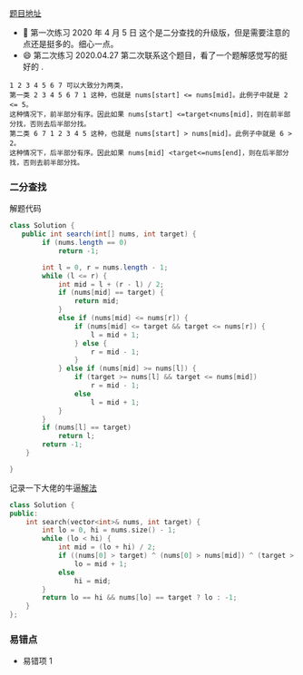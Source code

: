 [题目地址](https://leetcode-cn.com/problems/search-in-rotated-sorted-array/)

- :slightly_smiling_face: 第一次练习 2020 年 4 月 5 日 这个是二分查找的升级版，但是需要注意的点还是挺多的。细心一点。
- :smile: 第二次练习 2020.04.27 第二次联系这个题目，看了一个题解感觉写的挺好的 .

```
1 2 3 4 5 6 7 可以大致分为两类，
第一类 2 3 4 5 6 7 1 这种，也就是 nums[start] <= nums[mid]。此例子中就是 2 <= 5。
这种情况下，前半部分有序。因此如果 nums[start] <=target<nums[mid]，则在前半部分找，否则去后半部分找。
第二类 6 7 1 2 3 4 5 这种，也就是 nums[start] > nums[mid]。此例子中就是 6 > 2。
这种情况下，后半部分有序。因此如果 nums[mid] <target<=nums[end]，则在后半部分找，否则去前半部分找。
```

### 二分查找

解题代码

```java
class Solution {
   public int search(int[] nums, int target) {
        if (nums.length == 0)
            return -1;

        int l = 0, r = nums.length - 1;
        while (l <= r) {
            int mid = l + (r - l) / 2;
            if (nums[mid] == target) {
                return mid;
            }
            else if (nums[mid] <= nums[r]) {
                if (nums[mid] <= target && target <= nums[r]) {
                    l = mid + 1;
                } else {
                    r = mid - 1;
                }
            } else if (nums[mid] >= nums[l]) {
                if (target >= nums[l] && target <= nums[mid])
                    r = mid - 1;
                else
                    l = mid + 1;
            }
        }
        if (nums[l] == target)
            return l;
        return -1;
    }

}
```

记录一下大佬的牛逼[解法](https://leetcode-cn.com/problems/search-in-rotated-sorted-array/solution/ji-jian-solution-by-lukelee/)

```c++
class Solution {
public:
    int search(vector<int>& nums, int target) {
        int lo = 0, hi = nums.size() - 1;
        while (lo < hi) {
            int mid = (lo + hi) / 2;
            if ((nums[0] > target) ^ (nums[0] > nums[mid]) ^ (target > nums[mid]))
                lo = mid + 1;
            else
                hi = mid;
        }
        return lo == hi && nums[lo] == target ? lo : -1;
    }
};
```

### 易错点

- 易错项 1
